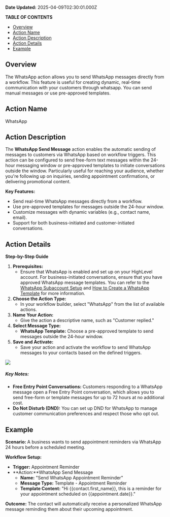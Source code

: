 **Date Updated:** 2025-04-09T02:30:01.000Z

**TABLE OF CONTENTS**

* [Overview](#Overview)
* [Action Name](#Action-Name)
* [Action Description](#Action-Description)
* [Action Details](#Action-Details)
* [Example](#Example)

##   

## Overview

The WhatsApp action allows you to send WhatsApp messages directly from a workflow. This feature is useful for creating dynamic, real-time communication with your customers through whatsapp. You can send manual messages or use pre-approved templates.

  
## Action Name

WhatsApp

  
## Action Description

The **WhatsApp Send Message** action enables the automatic sending of messages to customers via WhatsApp based on workflow triggers. This action can be configured to send free-form text messages within the 24-hour messaging window or pre-approved templates to initiate conversations outside the window. Particularly useful for reaching your audience, whether you're following up on inquiries, sending appointment confirmations, or delivering promotional content.

**Key Features:**

* Send real-time WhatsApp messages directly from a workflow.
* Use pre-approved templates for messages outside the 24-hour window.
* Customize messages with dynamic variables (e.g., contact name, email).
* Support for both business-initiated and customer-initiated conversations.

  
## Action Details

**Step-by-Step Guide** 

1. **Prerequisites:**  
   * Ensure that WhatsApp is enabled and set up on your HighLevel account. For business-initiated conversations, ensure that you have approved WhatsApp message templates. You can refer to the [WhatsApp Subaccount Setup](https://help.gohighlevel.com/a/solutions/articles/155000001980) and [How to Create a WhatsApp Template](https://help.gohighlevel.com/support/solutions/articles/155000000861) for more information.
2. **Choose the Action Type:**  
   * In your workflow builder, select "WhatsApp" from the list of available actions.
3. **Name Your Action:**  
   * Give the action a descriptive name, such as "Customer replied."
4. **Select Message Type:**  
   * **WhatsApp Template:** Choose a pre-approved template to send messages outside the 24-hour window.
5. **Save and Activate:**  
   * Save your action and activate the workflow to send WhatsApp messages to your contacts based on the defined triggers.

![](https://s3.amazonaws.com/cdn.freshdesk.com/data/helpdesk/attachments/production/155033136825/original/gUsOUMDa1828kR5I1lxHgN1A16YjZ8Bkzg.png?1726725390)

  
##### **Key Notes:**

* **Free Entry Point Conversations:** Customers responding to a WhatsApp message open a Free Entry Point conversation, which allows you to send free-form or template messages for up to 72 hours at no additional cost.
* **Do Not Disturb (DND):** You can set up DND for WhatsApp to manage customer communication preferences and respect those who opt out.

  
## Example

  
**Scenario:** A business wants to send appointment reminders via WhatsApp 24 hours before a scheduled meeting.

**Workflow Setup:**

* **Trigger:** Appointment Reminder
* **Action:**WhatsApp Send Message  
   * **Name:** "Send WhatsApp Appointment Reminder"  
   * **Message Type:** Template - Appointment Reminder  
   * **Template Content:** "Hi {{contact.first\_name}}, this is a reminder for your appointment scheduled on {{appointment.date}}."

**Outcome:** The contact will automatically receive a personalized WhatsApp message reminding them about their upcoming appointment.
  
  
